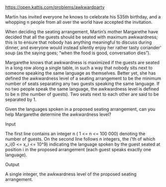 https://open.kattis.com/problems/awkwardparty

Martin has invited everyone he knows to celebrate his 535th birthday, 
and a whopping n people from all over the world have accepted the invitation. 

When deciding the seating arrangement, Martin’s mother Margarethe have decided
that all the guests should be seated with maximum awkwardness; this is to ensure that
nobody has anything meaningful to discuss during dinner, and everyone would instead
silently enjoy her rather tasty coriander' soup (as the saying goes; “when the food is
good, conversation dies”).

Margarethe knows that awkwardness is maximized
if the guests are seated in a long row along a
single table, in such a way that nobody sits next
to someone speaking the same language as themselves.
Better yet, she has defined the awkwardness level of
a seating arrangement to be the minimum number of
seats separating any two guests speaking the same
language. If no two people speak the same language,
the awkwardness level is defined to be n
(the number of guests). Two seats next to each other 
are said to be separated by 1.

Given the languages spoken in a proposed seating arrangement, can you help Margarethe determine the awkwardness level?

Input

The first line contains an integer n ( 1 <= n <= 100 000) denoting the number of guests.
On the second line follows n integers, the i’th of which x_i(0 <= x_i <= 10^9) indicating the language spoken by the guest seated at position i in the proposed arrangement (each guest speaks exactly one language).

Output

A single integer, the awkwardness level of the proposed seating arrangement.
